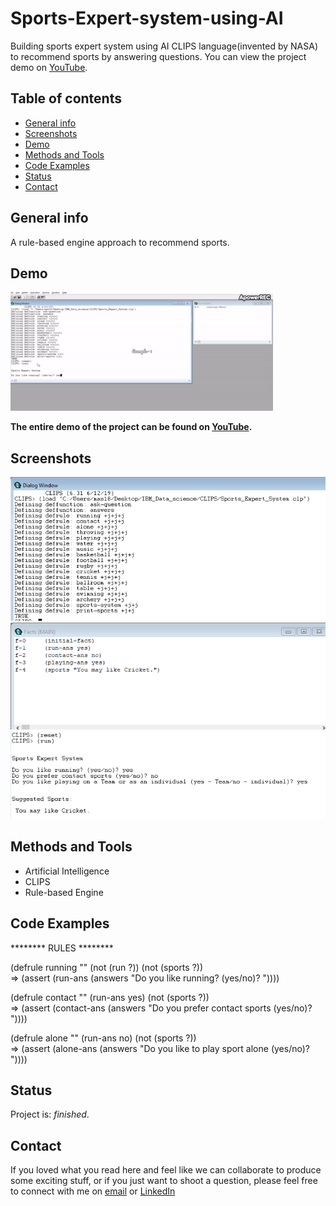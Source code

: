 # Sports-Expert-system-using-AI
Building sports expert system using AI CLIPS language(invented by NASA) to recommend sports by answering questions. You can view the project demo on [YouTube](https://www.youtube.com/watch?v=u2ph9dFykVw). 

## Table of contents

* [General info](#general-info)
* [Screenshots](#screenshots)
* [Demo](#demo)
* [Methods and Tools](#methods-and-tools)
* [Code Examples](#code-examples)
* [Status](#status)
* [Contact](#contact)

## General info
A rule-based engine approach to recommend sports.

## Demo
![Example screenshot](./Image/Demo.gif)

**The entire demo of the project can be found on [YouTube](https://www.youtube.com/watch?v=u2ph9dFykVw).**

## Screenshots


![Example screenshot](./Image/image1.png)
![Example screenshot](./Image/image2.png)
![Example screenshot](./Image/image3.png)

## Methods and Tools
* Artificial Intelligence
* CLIPS
* Rule-based Engine

## Code Examples

******** RULES ********

(defrule running ""
   (not (run ?))
   (not (sports ?))                                                                                                                     
   => (assert (run-ans (answers "Do you like running? (yes/no)? "))))
   
(defrule contact ""
   (run-ans yes)
   (not (sports ?))                                                                                                                     
   =>
   (assert (contact-ans (answers "Do you prefer contact sports (yes/no)? "))))

(defrule alone ""
   (run-ans no)
   (not (sports ?))   
   =>
   (assert (alone-ans (answers "Do you like to play sport alone (yes/no)? "))))

## Status
Project is: _finished_.

## Contact
If you loved what you read here and feel like we can collaborate to produce some exciting stuff, or if you
just want to shoot a question, please feel free to connect with me on 
<a href="mailto:manishshukla.ms18@gmail.com">email</a> or 
<a href="https://www.linkedin.com/in/manishshukla-ms/" target="_blank">LinkedIn</a>
